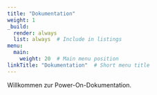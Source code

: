 ```yaml
---
title: "Dokumentation"
weight: 1
_build:
  render: always
  list: always  # Include in listings
menu:
  main:
    weight: 20  # Main menu position
linkTitle: "Dokumentation"  # Short menu title
---
```


Willkommen zur Power-On-Dokumentation.